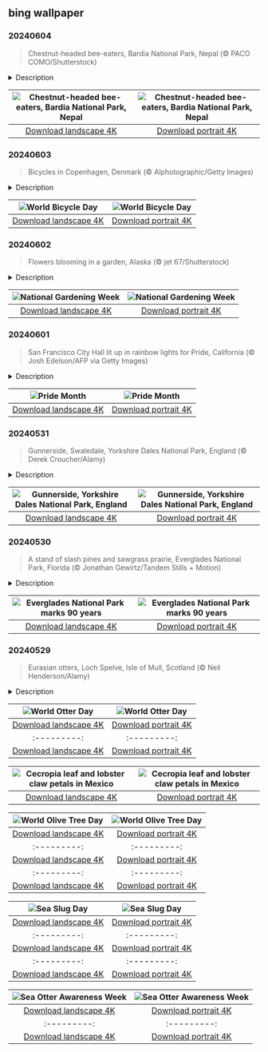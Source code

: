 ## bing wallpaper

### 20240604

> Chestnut-headed bee-eaters, Bardia National Park, Nepal (© PACO COMO/Shutterstock)

<details>
<summary>Description</summary>

> It's not just a name. Chestnut-headed bee-eaters spend their days swooping after stinging insects. As well as bees, they also feast on wasps, hornets, and other bugs. The birds in today's image are in Bardia National Park in Nepal, but they're found across many other South Asian countries, from India and Bangladesh to Sri Lanka and Thailand. They catch their prey in mid-flight, returning to a perch where they beat insects to stun them and remove the stinger, which makes them safe to eat. These birds are designed to hunt: Their dazzling green plumage helps camouflage them in dappled jungle light, their curved beak is perfect for picking off insects with precision, and their eyes can move individually, which makes them all the better for spotting bees.
> 
> 
> 
> 

</details>

| ![Chestnut-headed bee-eaters, Bardia National Park, Nepal](https://cn.bing.com/th?id=OHR.ChestnutBeeEater_EN-US6538566329_UHD.jpg&pid=hp&w=400&h=224&rs=1&c=4) | ![Chestnut-headed bee-eaters, Bardia National Park, Nepal](https://cn.bing.com/th?id=OHR.ChestnutBeeEater_EN-US6538566329_1080x1920.jpg&pid=hp&w=155&h=315&rs=1&c=4) |
|:---------:|:---------:|
| [Download landscape 4K](https://cn.bing.com/th?id=OHR.ChestnutBeeEater_EN-US6538566329_UHD.jpg) | [Download portrait 4K](https://cn.bing.com/th?id=OHR.ChestnutBeeEater_EN-US6538566329_1080x1920.jpg) |

### 20240603

> Bicycles in Copenhagen, Denmark (© Alphotographic/Getty Images)

<details>
<summary>Description</summary>

> Bicycles are the best! An environmentally friendly form of transportation that is affordable and good for your health. Once you learn to ride, you'll never forget how to wheel around. Thanks to Polish American scientist Leszek Sibiliski's initiative, the United Nations declared June 3 World Bicycle Day in 2018.
> 
> Karl von Drais, a German inventor, is credited with developing the first two-wheeler, known variously as the laufmaschine, draisine, and vélocipède, in 1817. It certainly needed some further thinking, since the wooden frame and wheels didn't have pedals. The modern versions of bikes were developed in the late 1800s, but the materials used for them are constantly evolving to make the ride easier and more secure. So, hop on a bike to find your crew on World Bicycle Day!
> 
> 

</details>

| ![World Bicycle Day](https://cn.bing.com/th?id=OHR.CopenhagenBicycles_EN-US6431027482_UHD.jpg&pid=hp&w=400&h=224&rs=1&c=4) | ![World Bicycle Day](https://cn.bing.com/th?id=OHR.CopenhagenBicycles_EN-US6431027482_1080x1920.jpg&pid=hp&w=155&h=315&rs=1&c=4) |
|:---------:|:---------:|
| [Download landscape 4K](https://cn.bing.com/th?id=OHR.CopenhagenBicycles_EN-US6431027482_UHD.jpg) | [Download portrait 4K](https://cn.bing.com/th?id=OHR.CopenhagenBicycles_EN-US6431027482_1080x1920.jpg) |

### 20240602

> Flowers blooming in a garden, Alaska (© jet 67/Shutterstock)

<details>
<summary>Description</summary>

> It's time to grab a trowel, roll up your sleeves, and get planting: National Gardening Week is starting today! First celebrated in 1987, the week is all about getting more people involved in gardening. Being home to a wide range of trees, flowers, shrubs, and grasses, gardens can help the environment by absorbing carbon dioxide, filtering water, and encouraging insect life. Gardening clubs across the country celebrate this week by organizing workshops, visiting public gardens, or placing plants at public facilities. Tending to a garden is also good exercise and being outside in the sunshine is a great way to get more vitamin D. Gardening can even boost your mood, helping you to feel more relaxed and peaceful. As the actress and keen gardener Audrey Hepburn put it: 'To plant a garden is to believe in tomorrow.'
> 
> 
> 
> 

</details>

| ![National Gardening Week](https://cn.bing.com/th?id=OHR.GardenWeek_EN-US6333815527_UHD.jpg&pid=hp&w=400&h=224&rs=1&c=4) | ![National Gardening Week](https://cn.bing.com/th?id=OHR.GardenWeek_EN-US6333815527_1080x1920.jpg&pid=hp&w=155&h=315&rs=1&c=4) |
|:---------:|:---------:|
| [Download landscape 4K](https://cn.bing.com/th?id=OHR.GardenWeek_EN-US6333815527_UHD.jpg) | [Download portrait 4K](https://cn.bing.com/th?id=OHR.GardenWeek_EN-US6333815527_1080x1920.jpg) |

### 20240601

> San Francisco City Hall lit up in rainbow lights for Pride, California (© Josh Edelson/AFP via Getty Images)

<details>
<summary>Description</summary>

> June is Pride Month, commemorating the Stonewall uprising, a series of protests by the LGBTQIA+ community that began on June 28, 1969, in response to a police raid at the Stonewall Inn in Greenwich Village in New York City. Various events around the world are held in June to honor and celebrate the LGBTQIA+ community, their history, achievements, and ongoing pursuit for equality. This month, vibrant parades hit the streets, and buildings light up in the colors of the rainbow—a symbol of the LGBTQIA+ social movements—in numerous cities to praise freedom for all. Today's homepage shows the skyline of San Francisco, home to one of the largest and oldest pride parades, with City Hall lit up in rainbow lights.
> 
> 
> 
> 

</details>

| ![Pride Month](https://cn.bing.com/th?id=OHR.PrideMonthSF_EN-US6251373281_UHD.jpg&pid=hp&w=400&h=224&rs=1&c=4) | ![Pride Month](https://cn.bing.com/th?id=OHR.PrideMonthSF_EN-US6251373281_1080x1920.jpg&pid=hp&w=155&h=315&rs=1&c=4) |
|:---------:|:---------:|
| [Download landscape 4K](https://cn.bing.com/th?id=OHR.PrideMonthSF_EN-US6251373281_UHD.jpg) | [Download portrait 4K](https://cn.bing.com/th?id=OHR.PrideMonthSF_EN-US6251373281_1080x1920.jpg) |

### 20240531

> Gunnerside, Swaledale, Yorkshire Dales National Park, England (© Derek Croucher/Alamy)

<details>
<summary>Description</summary>

> In Yorkshire Dales National Park, the ancient village of Gunnerside is brimming with English charm and history. Picture yourself strolling through its narrow lanes, surrounded by rolling hills, lush pastures, and stone cottages, with the roar of the Swale River your only soundtrack. Designated in 1954, the national park is spread across 841 square miles, and there are over 1,000 farms in this area. One of the area's most distinctive features are its dry stone walls; built without any kind of mortar, they can last hundreds of years. There are thought to be over 5,000 miles of these walls in the Dales.
> 
> The village's name comes from 'Gunnar's saetr,' Old Norse for Gunnar's hill or pasture. The valley of Gunnerside Gill was a thriving center for the lead mining industry from the 17th to the 19th century. In the village, the Old Working Smithy & Museum, which is 229 years old, houses historic blacksmith tools and mining implements. Whether you're seeking a peaceful retreat or exploring England's storied past, Gunnerside beckons with a promise of unforgettable memories.
> 
> 

</details>

| ![Gunnerside, Yorkshire Dales National Park, England](https://cn.bing.com/th?id=OHR.YorkshireDalesNP_EN-US6104560581_UHD.jpg&pid=hp&w=400&h=224&rs=1&c=4) | ![Gunnerside, Yorkshire Dales National Park, England](https://cn.bing.com/th?id=OHR.YorkshireDalesNP_EN-US6104560581_1080x1920.jpg&pid=hp&w=155&h=315&rs=1&c=4) |
|:---------:|:---------:|
| [Download landscape 4K](https://cn.bing.com/th?id=OHR.YorkshireDalesNP_EN-US6104560581_UHD.jpg) | [Download portrait 4K](https://cn.bing.com/th?id=OHR.YorkshireDalesNP_EN-US6104560581_1080x1920.jpg) |

### 20240530

> A stand of slash pines and sawgrass prairie, Everglades National Park, Florida (© Jonathan Gewirtz/Tandem Stills + Motion)

<details>
<summary>Description</summary>

> On this day 90 years ago, Congress passed an act that would lead to the creation of one of America's natural gems: Everglades National Park in Florida. It would be another 13 years before enough land was acquired to make the park a reality, but today it encapsulates the largest subtropical wilderness in the US. Spanning more than 1.5 million acres, the park is a lifeline to 36 federally protected and endangered wildlife species, from the gentle manatee to the stealthy Florida panther. Here, the air thrums with the calls of over 350 bird species like limpkins and snail kites, while the waters teem with life including hundreds of species of fish, sea turtles, and American crocodiles. Beyond its biodiversity, the park is celebrated as a UNESCO World Heritage Site, an International Biosphere Reserve, and a Wetland of International Importance. Here's to Everglades National Park—may it continue to inspire wonder, curiosity, and appreciation for the wild world around us.
> 
> 
> 
> 

</details>

| ![Everglades National Park marks 90 years](https://cn.bing.com/th?id=OHR.Everglades90th_EN-US5663293086_UHD.jpg&pid=hp&w=400&h=224&rs=1&c=4) | ![Everglades National Park marks 90 years](https://cn.bing.com/th?id=OHR.Everglades90th_EN-US5663293086_1080x1920.jpg&pid=hp&w=155&h=315&rs=1&c=4) |
|:---------:|:---------:|
| [Download landscape 4K](https://cn.bing.com/th?id=OHR.Everglades90th_EN-US5663293086_UHD.jpg) | [Download portrait 4K](https://cn.bing.com/th?id=OHR.Everglades90th_EN-US5663293086_1080x1920.jpg) |

### 20240529

> Eurasian otters, Loch Spelve, Isle of Mull, Scotland (© Neil Henderson/Alamy)

<details>
<summary>Description</summary>

> Playful, strong swimmers, and expert hunters—meet the otters. They come in 13 species of various shapes and sizes, from the sea otters found in coastal waters to the river otters frolicking in freshwater habitats. Seen in today's image is a Eurasian otter on the beautiful Isle of Mull off the west coast of Scotland. With webbed feet, streamlined bodies, and dense fur coats, otters are built for speed and agility underwater. They can dive deep and hold their breath for several minutes.
> 
> From habitat loss and pollution to being hunted for their fur, these whiskered wonders are struggling to survive out in the wild. That's where World Otter Day, on the last Wednesday in May, comes in. It's our chance to raise awareness about the challenges otters face and what we can do to help protect our environment.
> 
> 

</details>

| ![World Otter Day](https://cn.bing.com/th?id=OHR.MullOtter_EN-US5451978021_UHD.jpg&pid=hp&w=400&h=224&rs=1&c=4) | ![World Otter Day](https://cn.bing.com/th?id=OHR.MullOtter_EN-US5451978021_1080x1920.jpg&pid=hp&w=155&h=315&rs=1&c=4) |
|:---------:|:---------:|
| [Download landscape 4K](https://cn.bing.com/th?id=OHR.MullOtter_EN-US5451978021_UHD.jpg) | [Download portrait 4K](https://cn.bing.com/th?id=OHR.MullOtter_EN-US5451978021_1080x1920.jpg) |g.com/th?id=OHR.MemorialFlags_EN-US5086740860_UHD.jpg) | [Download portrait 4K](https://cn.bing.com/th?id=OHR.MemorialFlags_EN-US5086740860_1080x1920.jpg) |6_UHD.jpg) | [Download portrait 4K](https://cn.bing.com/th?id=OHR.DayOfLight_EN-US1723401316_1080x1920.jpg) |
|:---------:|:---------:|
| [Download landscape 4K](https://cn.bing.com/th?id=OHR.NamibiaCanyon_ZH-CN3973338246_UHD.jpg) | [Download portrait 4K](https://cn.bing.com/th?id=OHR.NamibiaCanyon_ZH-CN3973338246_1080x1920.jpg) |) |9784_UHD.jpg) | [Download portrait 4K](https://cn.bing.com/th?id=OHR.RedPlanetDay_EN-US9693219784_1080x1920.jpg) |r claw is often cultivated as an ornamental plant for tropical gardens. Gardeners looking to attract birds love the Heliconia because its plentiful nectar draws hummingbirds to its downward-facing flowers. Those same flowers have special recognition in Bolivia as 'patujú,' the national flower, which appears on one of the country's flags.
> 
> 

</details>

| ![Cecropia leaf and lobster claw petals in Mexico](https://cn.bing.com/th?id=OHR.Cecropia_EN-US9602789937_UHD.jpg&pid=hp&w=400&h=224&rs=1&c=4) | ![Cecropia leaf and lobster claw petals in Mexico](https://cn.bing.com/th?id=OHR.Cecropia_EN-US9602789937_1080x1920.jpg&pid=hp&w=155&h=315&rs=1&c=4) |
|:---------:|:---------:|
| [Download landscape 4K](https://cn.bing.com/th?id=OHR.Cecropia_EN-US9602789937_UHD.jpg) | [Download portrait 4K](https://cn.bing.com/th?id=OHR.Cecropia_EN-US9602789937_1080x1920.jpg) |though olive trees do not grow very tall, usually no more than 30 feet, they live a very long time. One of the oldest known trees in the world, in Portugal, is believed to be 3,350 years old. Many live for millennia, their trunks growing thick and gnarled, and their branches bearing fruit century after century. As civilizations rise and fall around them, these hardy trees remain resilient and steadfast.
> 
> 

</details>

| ![World Olive Tree Day](https://cn.bing.com/th?id=OHR.OliveTreeDay_EN-US9460125670_UHD.jpg&pid=hp&w=400&h=224&rs=1&c=4) | ![World Olive Tree Day](https://cn.bing.com/th?id=OHR.OliveTreeDay_EN-US9460125670_1080x1920.jpg&pid=hp&w=155&h=315&rs=1&c=4) |
|:---------:|:---------:|
| [Download landscape 4K](https://cn.bing.com/th?id=OHR.OliveTreeDay_EN-US9460125670_UHD.jpg) | [Download portrait 4K](https://cn.bing.com/th?id=OHR.OliveTreeDay_EN-US9460125670_1080x1920.jpg) |pid=hp&w=155&h=315&rs=1&c=4) |
|:---------:|:---------:|
| [Download landscape 4K](https://cn.bing.com/th?id=OHR.MonksMound_EN-US9323884241_UHD.jpg) | [Download portrait 4K](https://cn.bing.com/th?id=OHR.MonksMound_EN-US9323884241_1080x1920.jpg) |](https://cn.bing.com/th?id=OHR.Calacas_EN-US6430903741_UHD.jpg) | [Download portrait 4K](https://cn.bing.com/th?id=OHR.Calacas_EN-US6430903741_1080x1920.jpg) |.com/th?id=OHR.SealRiver_EN-US6267835630_1080x1920.jpg&pid=hp&w=155&h=315&rs=1&c=4) |
|:---------:|:---------:|
| [Download landscape 4K](https://cn.bing.com/th?id=OHR.SealRiver_EN-US6267835630_UHD.jpg) | [Download portrait 4K](https://cn.bing.com/th?id=OHR.SealRiver_EN-US6267835630_1080x1920.jpg) |e a more fitting name. Someone call Terry.
> 
> 

</details>

| ![Sea Slug Day](https://cn.bing.com/th?id=OHR.SeaAngel_EN-US5531672696_UHD.jpg&pid=hp&w=400&h=224&rs=1&c=4) | ![Sea Slug Day](https://cn.bing.com/th?id=OHR.SeaAngel_EN-US5531672696_1080x1920.jpg&pid=hp&w=155&h=315&rs=1&c=4) |
|:---------:|:---------:|
| [Download landscape 4K](https://cn.bing.com/th?id=OHR.SeaAngel_EN-US5531672696_UHD.jpg) | [Download portrait 4K](https://cn.bing.com/th?id=OHR.SeaAngel_EN-US5531672696_1080x1920.jpg) |OHR.DarkSkyAcadia_EN-US6966527964_1080x1920.jpg) |.bing.com/th?id=OHR.GoldenJellyfish_EN-US6743816471_1080x1920.jpg&pid=hp&w=155&h=315&rs=1&c=4) |
|:---------:|:---------:|
| [Download landscape 4K](https://cn.bing.com/th?id=OHR.GoldenJellyfish_EN-US6743816471_UHD.jpg) | [Download portrait 4K](https://cn.bing.com/th?id=OHR.GoldenJellyfish_EN-US6743816471_1080x1920.jpg) |ng.com/th?id=OHR.LastDollarRoad_EN-US7923638318_UHD.jpg&pid=hp&w=400&h=224&rs=1&c=4) | ![First day of autumn](https://cn.bing.com/th?id=OHR.LastDollarRoad_EN-US7923638318_1080x1920.jpg&pid=hp&w=155&h=315&rs=1&c=4) |
|:---------:|:---------:|
| [Download landscape 4K](https://cn.bing.com/th?id=OHR.LastDollarRoad_EN-US7923638318_UHD.jpg) | [Download portrait 4K](https://cn.bing.com/th?id=OHR.LastDollarRoad_EN-US7923638318_1080x1920.jpg) |ppers who hunted otters to near extinction before they were protected by law. Although sea otter populations have rebounded, they are still considered endangered. Otters live along the Pacific Coast of North America, from California up to Alaska. Although they can walk on land, they almost never find the need or desire to, even when it's nap time. When they're ready for a snooze, they'll raft up, wrap themselves in a strand of kelp to keep them from drifting away, and recline on the world's biggest waterbed.

</details>

| ![Sea Otter Awareness Week](https://cn.bing.com/th?id=OHR.SitkaOtters_EN-US7714053956_UHD.jpg&pid=hp&w=400&h=224&rs=1&c=4) | ![Sea Otter Awareness Week](https://cn.bing.com/th?id=OHR.SitkaOtters_EN-US7714053956_1080x1920.jpg&pid=hp&w=155&h=315&rs=1&c=4) |
|:---------:|:---------:|
| [Download landscape 4K](https://cn.bing.com/th?id=OHR.SitkaOtters_EN-US7714053956_UHD.jpg) | [Download portrait 4K](https://cn.bing.com/th?id=OHR.SitkaOtters_EN-US7714053956_1080x1920.jpg) |oo_EN-US7569665443_UHD.jpg&pid=hp&w=400&h=224&rs=1&c=4) | ![World Bamboo Day](https://cn.bing.com/th?id=OHR.ArashiyamaBamboo_EN-US7569665443_1080x1920.jpg&pid=hp&w=155&h=315&rs=1&c=4) |
|:---------:|:---------:|
| [Download landscape 4K](https://cn.bing.com/th?id=OHR.ArashiyamaBamboo_EN-US7569665443_UHD.jpg) | [Download portrait 4K](https://cn.bing.com/th?id=OHR.ArashiyamaBamboo_EN-US7569665443_1080x1920.jpg) |
